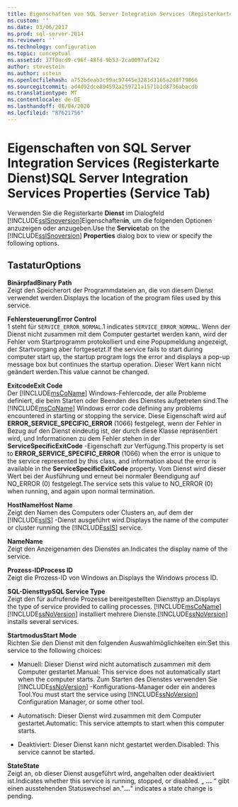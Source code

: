 ```yaml
---
title: Eigenschaften von SQL Server Integration Services (Registerkarte „Dienst“) | Microsoft-Dokumentation
ms.custom: ''
ms.date: 03/06/2017
ms.prod: sql-server-2014
ms.reviewer: ''
ms.technology: configuration
ms.topic: conceptual
ms.assetid: 37f0acd9-c96f-48fd-9b53-2ca0097af242
author: stevestein
ms.author: sstein
ms.openlocfilehash: a752bdeab3c99ac97445e3281d3165a2d8f79866
ms.sourcegitcommit: ad4d92dce894592a259721a1571b1d8736abacdb
ms.translationtype: MT
ms.contentlocale: de-DE
ms.lasthandoff: 08/04/2020
ms.locfileid: "87621756"
---
```

# <a name="sql-server-integration-services-properties-service-tab"></a><span data-ttu-id="ba055-102">Eigenschaften von SQL Server Integration Services (Registerkarte Dienst)</span><span class="sxs-lookup"><span data-stu-id="ba055-102">SQL Server Integration Services Properties (Service Tab)</span></span>
  <span data-ttu-id="ba055-103">Verwenden Sie die Registerkarte **Dienst** im Dialogfeld [!INCLUDE[ssISnoversion](../../includes/ssisnoversion-md.md)]Eigenschaften**in**, um die folgenden Optionen anzuzeigen oder anzugeben.</span><span class="sxs-lookup"><span data-stu-id="ba055-103">Use the **Service**tab on the [!INCLUDE[ssISnoversion](../../includes/ssisnoversion-md.md)] **Properties** dialog box to view or specify the following options.</span></span>  
  
## <a name="options"></a><span data-ttu-id="ba055-104">Tastatur</span><span class="sxs-lookup"><span data-stu-id="ba055-104">Options</span></span>  
 <span data-ttu-id="ba055-105">**Binärpfad**</span><span class="sxs-lookup"><span data-stu-id="ba055-105">**Binary Path**</span></span>  
 <span data-ttu-id="ba055-106">Zeigt den Speicherort der Programmdateien an, die von diesem Dienst verwendet werden.</span><span class="sxs-lookup"><span data-stu-id="ba055-106">Displays the location of the program files used by this service.</span></span>  
  
 <span data-ttu-id="ba055-107">**Fehlersteuerung**</span><span class="sxs-lookup"><span data-stu-id="ba055-107">**Error Control**</span></span>  
 <span data-ttu-id="ba055-108">1 steht für `SERVICE_ERROR_NORMAL`.</span><span class="sxs-lookup"><span data-stu-id="ba055-108">1 indicates `SERVICE_ERROR_NORMAL`.</span></span> <span data-ttu-id="ba055-109">Wenn der Dienst nicht zusammen mit dem Computer gestartet werden kann, wird der Fehler vom Startprogramm protokolliert und eine Popupmeldung angezeigt, der Startvorgang aber fortgesetzt.</span><span class="sxs-lookup"><span data-stu-id="ba055-109">If the service fails to start during computer start up, the startup program logs the error and displays a pop-up message box but continues the startup operation.</span></span> <span data-ttu-id="ba055-110">Dieser Wert kann nicht geändert werden.</span><span class="sxs-lookup"><span data-stu-id="ba055-110">This value cannot be changed.</span></span>  
  
 <span data-ttu-id="ba055-111">**Exitcode**</span><span class="sxs-lookup"><span data-stu-id="ba055-111">**Exit Code**</span></span>  
 <span data-ttu-id="ba055-112">Der [!INCLUDE[msCoName](../../includes/msconame-md.md)] Windows-Fehlercode, der alle Probleme definiert, die beim Starten oder Beenden des Dienstes aufgetreten sind.</span><span class="sxs-lookup"><span data-stu-id="ba055-112">The [!INCLUDE[msCoName](../../includes/msconame-md.md)] Windows error code defining any problems encountered in starting or stopping the service.</span></span> <span data-ttu-id="ba055-113">Diese Eigenschaft wird auf **ERROR_SERVICE_SPECIFIC_ERROR** (1066) festgelegt, wenn der Fehler in Bezug auf den Dienst eindeutig ist, der durch diese Klasse repräsentiert wird, und Informationen zu dem Fehler stehen in der **ServiceSpecificExitCode** -Eigenschaft zur Verfügung.</span><span class="sxs-lookup"><span data-stu-id="ba055-113">This property is set to **ERROR_SERVICE_SPECIFIC_ERROR** (1066) when the error is unique to the service represented by this class, and information about the error is available in the **ServiceSpecificExitCode** property.</span></span> <span data-ttu-id="ba055-114">Vom Dienst wird dieser Wert bei der Ausführung und erneut bei normaler Beendigung auf NO_ERROR (0) festgelegt.</span><span class="sxs-lookup"><span data-stu-id="ba055-114">The service sets this value to NO_ERROR (0) when running, and again upon normal termination.</span></span>  
  
 <span data-ttu-id="ba055-115">**HostName**</span><span class="sxs-lookup"><span data-stu-id="ba055-115">**Host Name**</span></span>  
 <span data-ttu-id="ba055-116">Zeigt den Namen des Computers oder Clusters an, auf dem der [!INCLUDE[ssIS](../../includes/ssis-md.md)] -Dienst ausgeführt wird.</span><span class="sxs-lookup"><span data-stu-id="ba055-116">Displays the name of the computer or cluster running the [!INCLUDE[ssIS](../../includes/ssis-md.md)] service.</span></span>  
  
 <span data-ttu-id="ba055-117">**Name**</span><span class="sxs-lookup"><span data-stu-id="ba055-117">**Name**</span></span>  
 <span data-ttu-id="ba055-118">Zeigt den Anzeigenamen des Dienstes an.</span><span class="sxs-lookup"><span data-stu-id="ba055-118">Indicates the display name of the service.</span></span>  
  
 <span data-ttu-id="ba055-119">**Prozess-ID**</span><span class="sxs-lookup"><span data-stu-id="ba055-119">**Process ID**</span></span>  
 <span data-ttu-id="ba055-120">Zeigt die Prozess-ID von Windows an.</span><span class="sxs-lookup"><span data-stu-id="ba055-120">Displays the Windows process ID.</span></span>  
  
 <span data-ttu-id="ba055-121">**SQL-Diensttyp**</span><span class="sxs-lookup"><span data-stu-id="ba055-121">**SQL Service Type**</span></span>  
 <span data-ttu-id="ba055-122">Zeigt den für aufrufende Prozesse bereitgestellten Diensttyp an.</span><span class="sxs-lookup"><span data-stu-id="ba055-122">Displays the type of service provided to calling processes.</span></span> [!INCLUDE[msCoName](../../includes/msconame-md.md)] <span data-ttu-id="ba055-123">[!INCLUDE[ssNoVersion](../../includes/ssnoversion-md.md)] installiert mehrere Dienste.</span><span class="sxs-lookup"><span data-stu-id="ba055-123">[!INCLUDE[ssNoVersion](../../includes/ssnoversion-md.md)] installs several services.</span></span>  
  
 <span data-ttu-id="ba055-124">**Startmodus**</span><span class="sxs-lookup"><span data-stu-id="ba055-124">**Start Mode**</span></span>  
 <span data-ttu-id="ba055-125">Richten Sie den Dienst mit den folgenden Auswahlmöglichkeiten ein:</span><span class="sxs-lookup"><span data-stu-id="ba055-125">Set this service to the following choices:</span></span>  
  
-   <span data-ttu-id="ba055-126">Manuell: Dieser Dienst wird nicht automatisch zusammen mit dem Computer gestartet.</span><span class="sxs-lookup"><span data-stu-id="ba055-126">Manual: This service does not automatically start when the computer starts.</span></span> <span data-ttu-id="ba055-127">Zum Starten des Dienstes verwenden Sie [!INCLUDE[ssNoVersion](../../includes/ssnoversion-md.md)] -Konfigurations-Manager oder ein anderes Tool.</span><span class="sxs-lookup"><span data-stu-id="ba055-127">You must start the service using [!INCLUDE[ssNoVersion](../../includes/ssnoversion-md.md)] Configuration Manager, or some other tool.</span></span>  
  
-   <span data-ttu-id="ba055-128">Automatisch: Dieser Dienst wird zusammen mit dem Computer gestartet.</span><span class="sxs-lookup"><span data-stu-id="ba055-128">Automatic: This service attempts to start when this computer starts.</span></span>  
  
-   <span data-ttu-id="ba055-129">Deaktiviert: Dieser Dienst kann nicht gestartet werden.</span><span class="sxs-lookup"><span data-stu-id="ba055-129">Disabled: This service cannot be started.</span></span>  
  
 <span data-ttu-id="ba055-130">**State**</span><span class="sxs-lookup"><span data-stu-id="ba055-130">**State**</span></span>  
 <span data-ttu-id="ba055-131">Zeigt an, ob dieser Dienst ausgeführt wird, angehalten oder deaktiviert ist.</span><span class="sxs-lookup"><span data-stu-id="ba055-131">Indicates whether this service is running, stopped, or disabled.</span></span> <span data-ttu-id="ba055-132">„ **…** “ gibt einen ausstehenden Statuswechsel an.</span><span class="sxs-lookup"><span data-stu-id="ba055-132">"**...**" indicates a state change is pending.</span></span>  
  
  

